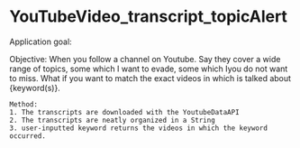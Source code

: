 # YouTubeVideo_transcript_topicAlert

Application goal:

  Objective: When you follow a channel on Youtube. Say they cover a wide range of topics, some which I want to evade, some which Iyou do not want to miss. What if you want to match the exact videos in which is talked about {keyword(s)}. 
    
    Method:
    1. The transcripts are downloaded with the YoutubeDataAPI
    2. The transcripts are neatly organized in a String
    3. user-inputted keyword returns the videos in which the keyword occurred. 
   
